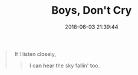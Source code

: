 ﻿---
title: Boys, Don't Cry
date: 2018-06-03 21:39:44
tags:
---
>	&nbsp;&nbsp;If I listen closely,
>	>&nbsp;&nbsp;I can hear the sky fallin' too.